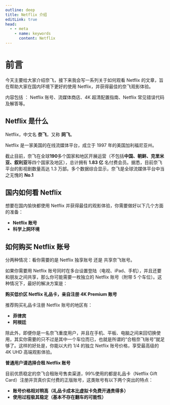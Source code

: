 ```yaml
---
outline: deep
title: Netflix 介绍
editLink: true
head:
  - - meta
    - name: keywords
      content: Netflix
---
```


# 前言

今天主要给大家介绍奈飞，接下来我会写一系列关于如何观看 Netflix 的文章，旨在帮助大家在国内环境下更好的使用 Netflix，并获得最佳的奈飞观影体验。

内容包括 ： Netflix 账号、流媒体商店、4K 超清配置指南、Netflix 常见错误代码及解答等。

## Netflix 是什么

Netflix，中文名 **奈飞**，又称 **网飞**。

Netflix 是一家美国的在线流媒体平台，成立于 1997 年的美国加利福尼亚州。

截止目前，奈飞在全球**190**多个国家和地区开展运营（不包括**中国、朝鲜、克里米亚、叙利亚**等四个国家及地区），总计拥有 **1.83 亿** 名付费会员。据悉，目前奈飞平台的影视剧数量高达 1.3 万部。多个数据综合显示，奈飞是全球流媒体平台中当之无愧的 **No.1**

## 国内如何看 Netflix

想要在国内愉快都使用 Netflix 并获得最佳的观影体验，你需要做好以下几个方面的准备：
- **Netflix 账号**
- **科学上网环境**


## 如何购买 Netflix 账号

分两种情况：看你需要的是 Netflix 独享账号 还是 共享奈飞账号。

如果你需要用 Netflix 账号同时在多台设置登陆（电视、iPad、手机），并且还要和朋友之间共享，那么你可能需要一枚独立的 Netflix 账号（附带 5 个车位）。这种情况下，最好的解决方案是：

**购买低价区 Netflix 礼品卡，亲自注册 4K Premium 账号**

推荐购买礼品卡注册 Netflix 账号的地区有：

- **菲律宾**
- **阿根廷**

除此外，即便你是一名奈飞重度用户，并且在手机、平板、电脑之间来回切换使用，其实你需要的只不过是其中一个车位而已，也就是所谓的“合租奈飞账号”就足够了。这样的好处是，你能以大约 1/4 的独立 Netflix 账号价格，享受最高级的 4K UHD 高端观影体验。

**普通用户请选择合租 Netflix 账号**

目前优质稳定的奈飞合租账号售卖渠道，99%使用的都是礼品卡（Netflix Gift Card）注册并货真价实付费的正版账号，这类账号有以下两个突出的特点：

- **账号价格相对稍高（礼品卡成本比虚拟卡免费开通贵得多）**
- **使用过程极其稳定（基本不存在翻车的可能性）**
